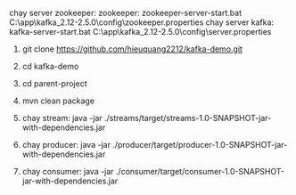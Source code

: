 
chạy server zookeeper: zookeeper: zookeeper-server-start.bat C:\app\kafka_2.12-2.5.0\config\zookeeper.properties
chay server kafka: kafka-server-start.bat C:\app\kafka_2.12-2.5.0\config\server.properties

1. git clone  https://github.com/hieuquang2212/kafka-demo.git
2. cd kafka-demo
3. cd parent-project
4. mvn clean package 

5. chay stream:
java -jar ./streams/target/streams-1.0-SNAPSHOT-jar-with-dependencies.jar 
6. chay producer:
java -jar ./producer/target/producer-1.0-SNAPSHOT-jar-with-dependencies.jar
7. chay consumer:
java -jar ./consumer/target/consumer-1.0-SNAPSHOT-jar-with-dependencies.jar




 